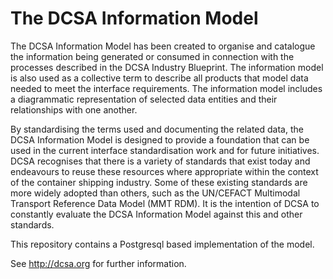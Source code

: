 The DCSA Information Model
==========================
The DCSA Information Model has been created to organise and catalogue the information being generated or consumed in connection with the processes described in the DCSA Industry Blueprint. The information model is also used as a collective term to describe all products that model data needed to meet the interface requirements. The information model includes a diagrammatic representation of selected data entities and their relationships with one another.

By standardising the terms used and documenting the related data, the DCSA Information Model is designed to provide a foundation that can be used in the current interface standardisation work and for future initiatives. DCSA recognises that there is a variety of standards that exist today and endeavours to reuse these resources where appropriate within the context of the container shipping industry. Some of these existing standards are more widely adopted than others, such as the UN/CEFACT Multimodal Transport Reference Data Model (MMT RDM). It is the intention of DCSA to constantly evaluate the DCSA Information Model against this and other standards.

This repository contains a Postgresql based implementation of the model.

See http://dcsa.org for further information.

